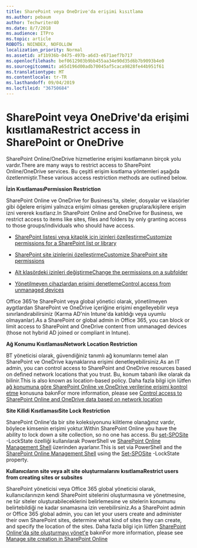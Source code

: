 ```yaml
---
title: SharePoint veya OneDrive'da erişimi kısıtlama
ms.author: pebaum
author: Techwriter40
ms.date: 8/7/2018
ms.audience: ITPro
ms.topic: article
ROBOTS: NOINDEX, NOFOLLOW
localization_priority: Normal
ms.assetid: af1b936b-0475-497b-a6d3-e671aef7b717
ms.openlocfilehash: bef0612903b9bb455aa34e90d35d6b7b9093b4e0
ms.sourcegitcommit: a65d196d00adb70045af5caca9828fe44b951f61
ms.translationtype: MT
ms.contentlocale: tr-TR
ms.lasthandoff: 09/04/2019
ms.locfileid: "36750684"
---
```

# <a name="restrict-access-in-sharepoint-or-onedrive"></a><span data-ttu-id="092ae-102">SharePoint veya OneDrive'da erişimi kısıtlama</span><span class="sxs-lookup"><span data-stu-id="092ae-102">Restrict access in SharePoint or OneDrive</span></span>

<span data-ttu-id="092ae-103">SharePoint Online/OneDrive hizmetlerine erişimi kısıtlamanın birçok yolu vardır.</span><span class="sxs-lookup"><span data-stu-id="092ae-103">There are many ways to restrict access to SharePoint Online/OneDrive services.</span></span> <span data-ttu-id="092ae-104">Bu çeşitli erişim kısıtlama yöntemleri aşağıda özetlenmiştir.</span><span class="sxs-lookup"><span data-stu-id="092ae-104">These various access restriction methods are outlined below.</span></span> 

<span data-ttu-id="092ae-105">**İzin Kısıtlaması**</span><span class="sxs-lookup"><span data-stu-id="092ae-105">**Permission Restriction**</span></span>

<span data-ttu-id="092ae-106">SharePoint Online ve OneDrive for Business'ta, siteler, dosyalar ve klasörler gibi öğelere erişimi yalnızca erişimi olması gereken gruplara/kişilere erişim izni vererek kısıtlarız.</span><span class="sxs-lookup"><span data-stu-id="092ae-106">In SharePoint Online and OneDrive for Business, we restrict access to items like sites, files and folders by only granting access to those groups/individuals who should have access.</span></span>

- [<span data-ttu-id="092ae-107">SharePoint listesi veya kitaplık için izinleri özelleştirme</span><span class="sxs-lookup"><span data-stu-id="092ae-107">Customize permissions for a SharePoint list or library</span></span>](https://support.office.com/article/Customize-permissions-for-a-SharePoint-list-or-library-02d770f3-59eb-4910-a608-5f84cc297782)

- [<span data-ttu-id="092ae-108">SharePoint site izinlerini özelleştirme</span><span class="sxs-lookup"><span data-stu-id="092ae-108">Customize SharePoint site permissions</span></span>](https://docs.microsoft.com/sharepoint/customize-sharepoint-site-permissions)

- [<span data-ttu-id="092ae-109">Alt klasördeki izinleri değiştirme</span><span class="sxs-lookup"><span data-stu-id="092ae-109">Change the permissions on a subfolder</span></span>](https://support.office.com/article/Change-the-permissions-on-a-subfolder-5427BD7C-F20A-4F75-8CF2-5359DD45A1A6)

- [<span data-ttu-id="092ae-110">Yönetilmeyen cihazlardan erişimi denetleme</span><span class="sxs-lookup"><span data-stu-id="092ae-110">Control access from unmanaged devices</span></span>](https://docs.microsoft.com/sharepoint/control-access-from-unmanaged-devices)

<span data-ttu-id="092ae-111">Office 365'te SharePoint veya global yönetici olarak, yönetilmeyen aygıtlardan SharePoint ve OneDrive içeriğine erişimi engelleyebilir veya sınırlandırabilirsiniz (Karma AD'nin Intune'da katıldığı veya uyumlu olmayanlar).</span><span class="sxs-lookup"><span data-stu-id="092ae-111">As a SharePoint or global admin in Office 365, you can block or limit access to SharePoint and OneDrive content from unmanaged devices (those not hybrid AD joined or compliant in Intune).</span></span>

<span data-ttu-id="092ae-112">**Ağ Konumu Kısıtlaması**</span><span class="sxs-lookup"><span data-stu-id="092ae-112">**Network Location Restriction**</span></span>

<span data-ttu-id="092ae-113">BT yöneticisi olarak, güvendiğiniz tanımlı ağ konumlarını temel alan SharePoint ve OneDrive kaynaklarına erişimi denetleyebilirsiniz.</span><span class="sxs-lookup"><span data-stu-id="092ae-113">As an IT admin, you can control access to SharePoint and OneDrive resources based on defined network locations that you trust.</span></span> <span data-ttu-id="092ae-114">Bu, konum tabanlı ilke olarak da bilinir.</span><span class="sxs-lookup"><span data-stu-id="092ae-114">This is also known as location-based policy.</span></span> <span data-ttu-id="092ae-115">Daha fazla bilgi için lütfen [ağ konumuna göre SharePoint Online ve OneDrive verilerine erişimi kontrol etme](https://docs.microsoft.com/sharepoint/control-access-based-on-network-location) konusuna bakın</span><span class="sxs-lookup"><span data-stu-id="092ae-115">For more information, please see [Control access to SharePoint Online and OneDrive data based on network location](https://docs.microsoft.com/sharepoint/control-access-based-on-network-location)</span></span>

<span data-ttu-id="092ae-116">**Site Kilidi Kısıtlaması**</span><span class="sxs-lookup"><span data-stu-id="092ae-116">**Site Lock Restriction**</span></span> 

<span data-ttu-id="092ae-117">SharePoint Online'da bir site koleksiyonunu kilitleme olanağınız vardır, böylece kimsenin erişimi yoktur.</span><span class="sxs-lookup"><span data-stu-id="092ae-117">Within SharePoint Online you have the ability to lock down a site collection, so no one has access.</span></span> <span data-ttu-id="092ae-118">Bu [set-SPOSite](https://docs.microsoft.com/powershell/module/sharepoint-online/set-sposite?view=sharepoint-ps) -LockState özelliği kullanılarak PowerShell ve [SharePoint Online Management Shell](https://docs.microsoft.com/powershell/sharepoint/sharepoint-online/connect-sharepoint-online?view=sharepoint-ps) üzerinden ayarlanır.</span><span class="sxs-lookup"><span data-stu-id="092ae-118">This is set via PowerShell and the [SharePoint Online Management Shell](https://docs.microsoft.com/powershell/sharepoint/sharepoint-online/connect-sharepoint-online?view=sharepoint-ps) using the [Set-SPOSite](https://docs.microsoft.com/powershell/module/sharepoint-online/set-sposite?view=sharepoint-ps) -LockState property.</span></span>

<span data-ttu-id="092ae-119">**Kullanıcıların site veya alt site oluşturmalarını kısıtlama**</span><span class="sxs-lookup"><span data-stu-id="092ae-119">**Restrict users from creating sites or subsites**</span></span>

<span data-ttu-id="092ae-120">SharePoint yöneticisi veya Office 365 global yöneticisi olarak, kullanıcılarınızın kendi SharePoint sitelerini oluşturmasına ve yönetmesine, ne tür siteler oluşturabileceklerini belirlemesine ve sitelerin konumunu belirtebildiği ne kadar sınamasına izin verebilirsiniz.</span><span class="sxs-lookup"><span data-stu-id="092ae-120">As a SharePoint admin or Office 365 global admin, you can let your users create and administer their own SharePoint sites, determine what kind of sites they can create, and specify the location of the sites.</span></span> <span data-ttu-id="092ae-121">Daha fazla bilgi için lütfen [SharePoint Online'da site oluşturmayı yönet'e](https://docs.microsoft.com/sharepoint/manage-site-creation) bakın</span><span class="sxs-lookup"><span data-stu-id="092ae-121">For more information, please see [Manage site creation in SharePoint Online](https://docs.microsoft.com/sharepoint/manage-site-creation)</span></span>

